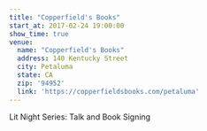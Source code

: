 ```yaml
---
title: "Copperfield's Books"
start_at: 2017-02-24 19:00:00
show_time: true
venue:
  name: "Copperfield's Books"
  address: 140 Kentucky Street
  city: Petaluma
  state: CA
  zip: '94952'
  link: 'https://copperfieldsbooks.com/petaluma'
---
```



Lit Night Series: Talk and Book Signing